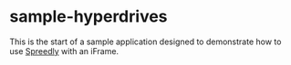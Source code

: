 
sample-hyperdrives
==============

This is the start of a sample application designed to demonstrate how to use [Spreedly](https://spreedly.com) with an iFrame.


